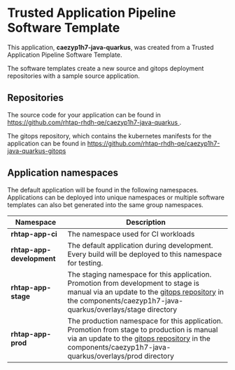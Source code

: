 # Trusted Application Pipeline Software Template

This application, **caezyp1h7-java-quarkus**, was created from a Trusted Application Pipeline Software Template.

The software templates create a new source and gitops deployment repositories with a sample source application. 

## Repositories

The source code for your application can be found in [https://github.com/rhtap-rhdh-qe/caezyp1h7-java-quarkus ](https://github.com/rhtap-rhdh-qe/caezyp1h7-java-quarkus ).
 
The gitops repository, which contains the kubernetes manifests for the application can be found in 
[https://github.com/rhtap-rhdh-qe/caezyp1h7-java-quarkus-gitops ](https://github.com/rhtap-rhdh-qe/caezyp1h7-java-quarkus-gitops ) 

## Application namespaces 

The default application will be found in the following namespaces. Applications can be deployed into unique namespaces or multiple software templates can also bet generated into the same group namespaces.  

|  Namespace   |  Description   |  
| -------- | -------- |
| **rhtap-app-ci** | The namespace used for CI workloads |
| **rhtap-app-development** | The default application during development. Every build will be deployed to this namespace for testing. |
| **rhtap-app-stage** | The staging namespace for this application. Promotion from development to stage is manual via an update to the [gitops repository](https://github.com/rhtap-rhdh-qe/caezyp1h7-java-quarkus-gitops ) in the components/caezyp1h7-java-quarkus/overlays/stage directory |
| **rhtap-app-prod** | The production namespace for this application. Promotion from stage to production is manual via an update to the [gitops repository](https://github.com/rhtap-rhdh-qe/caezyp1h7-java-quarkus-gitops ) in the components/caezyp1h7-java-quarkus/overlays/prod directory |